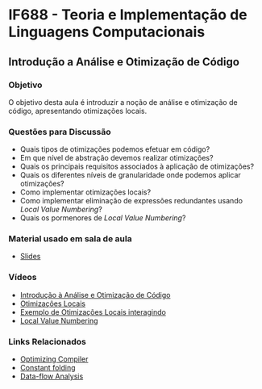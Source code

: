 # IF688 - Teoria e Implementação de Linguagens Computacionais

## Introdução a Análise e Otimização de Código

### Objetivo

O objetivo desta aula é introduzir a noção de análise e otimização de código, apresentando otimizações locais.

### Questões para Discussão

- Quais tipos de otimizações podemos efetuar em código? 
- Em que nível de abstração devemos realizar otimizações? 
- Quais os principais requisitos associados à aplicação de otimizações? 
- Quais os diferentes níveis de granularidade onde podemos aplicar otimizações? 
- Como implementar otimizações locais? 
- Como implementar eliminação de expressões redundantes usando _Local Value Numbering_?
- Quais os pormenores de _Local Value Numbering_?


### Material usado em sala de aula

- [Slides](https://drive.google.com/file/d/1tBNdGn4sJzJ6-N694Yuar8ReWMGuzSXV/view)

### Vídeos

- [Introdução à Análise e Otimização de Código](https://www.youtube.com/watch?v=84EGVK1UlDA)
- [Otimizações Locais](https://www.youtube.com/watch?v=_d3iWKx-xDI)
- [Exemplo de Otimizações Locais interagindo](https://www.youtube.com/watch?v=wXepvg3SneE)
- [Local Value Numbering](https://www.youtube.com/watch?v=9BHK3q_2BGQ)

### Links Relacionados

- [Optimizing Compiler](https://en.wikipedia.org/wiki/Optimizing_compiler)
- [Constant folding](https://en.wikipedia.org/wiki/Constant_folding)
- [Data-flow Analysis](https://en.wikipedia.org/wiki/Data-flow_analysis)